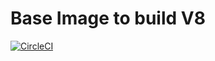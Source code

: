 # Base Image to build V8
[![CircleCI](https://circleci.com/gh/gengjiawen/v8-build.svg?style=svg)](https://circleci.com/gh/gengjiawen/v8-build)
